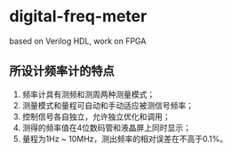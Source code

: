 # digital-freq-meter
based on Verilog HDL, work on FPGA

## 所设计频率计的特点
1.	频率计具有测频和测周两种测量模式；
2.	测量模式和量程可自动和手动适应被测信号频率；
3.	控制信号各自独立，允许独立优化和调用；
4.	测得的频率值在4位数码管和液晶屏上同时显示；
5.	量程为1Hz ~ 10MHz，测出频率的相对误差在不高于0.1%。
